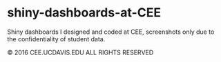 # shiny-dashboards-at-CEE
Shiny dashboards I designed and coded at CEE, screenshots only due to the confidentiality of student data. 

© 2016 CEE.UCDAVIS.EDU ALL RIGHTS RESERVED

